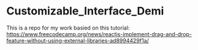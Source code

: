 # Customizable_Interface_Demi
This is a repo for my work basied on this tutorial: https://www.freecodecamp.org/news/reactjs-implement-drag-and-drop-feature-without-using-external-libraries-ad8994429f1a/
